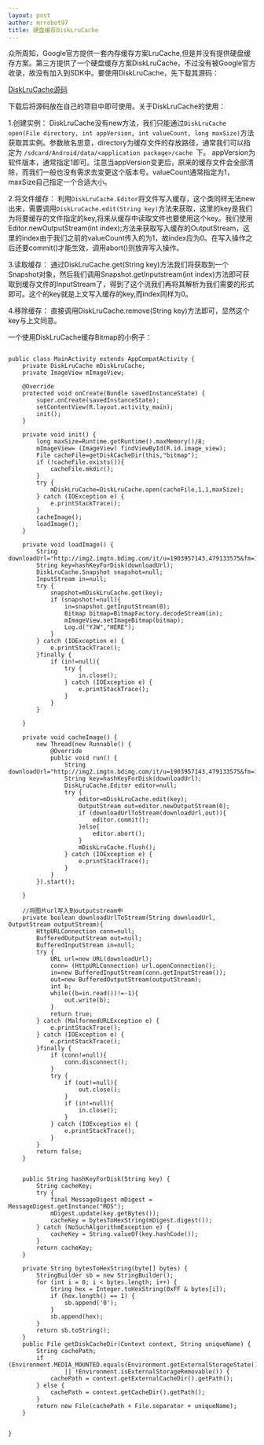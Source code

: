 ```yaml
---
layout: post
author: mrrobot97
title: 硬盘缓存DiskLruCache
---
```


众所周知，Google官方提供一套内存缓存方案LruCache,但是并没有提供硬盘缓存方案。第三方提供了一个硬盘缓存方案DiskLruCache，不过没有被Google官方收录，故没有加入到SDK中。要使用DiskLruCache，先下载其源码：

[DiskLruCache源码](http://android.googlesource.com/platform/libcore/+/jb-mr2-release/luni/src/main/java/libcore/io/DiskLruCache.java)

下载后将源码放在自己的项目中即可使用。关于DiskLruCache的使用：

1.创建实例：
DiskLruCache没有new方法，我们只能通过`DiskLruCache open(File directory, int appVersion, int valueCount, long maxSize)`方法获取其实例。参数故名思意，directory为缓存文件的存放路径，通常我们可以指定为 `/sdcard/Android/data/<application package>/cache `下。
appVersion为软件版本，通常指定1即可。注意当appVersion变更后，原来的缓存文件会全部清除，而我们一般也没有需求去变更这个版本号。valueCount通常指定为1，maxSize自己指定一个合适大小。

2.将文件缓存：
利用`DiskLruCache.Editor`将文件写入缓存，这个类同样无法new出来，需要调用`DiskLruCache.edit(String key)`方法来获取，这里的key是我们为将要缓存的文件指定的key,将来从缓存中读取文件也要使用这个key。我们使用Editor.newOutputStream(int index);方法来获取写入缓存的OutputStream，这里的index由于我们之前的valueCount传入的为1，故index应为0。在写入操作之后还要commit()才能生效，调用abort()则放弃写入操作。

3.读取缓存：
通过DiskLruCache.get(String key)方法我们将获取到一个Snapshot对象，然后我们调用Snapshot.getInputstream(int index)方法即可获取到缓存文件的InputStream了，得到了这个流我们再将其解析为我们需要的形式即可。这个的key就是上文写入缓存的key,而index同样为0。

4.移除缓存：
直接调用DiskLruCache.remove(String key)方法即可，显然这个key与上文同意。


一个使用DiskLruCache缓存Bitmap的小例子：

```

public class MainActivity extends AppCompatActivity {
    private DiskLruCache mDiskLruCache;
    private ImageView mImageView;

    @Override
    protected void onCreate(Bundle savedInstanceState) {
        super.onCreate(savedInstanceState);
        setContentView(R.layout.activity_main);
        init();
    }

    private void init() {
        long maxSize=Runtime.getRuntime().maxMemory()/8;
        mImageView= (ImageView) findViewById(R.id.image_view);
        File cacheFile=getDiskCacheDir(this,"bitmap");
        if (!cacheFile.exists()){
            cacheFile.mkdir();
        }
        try {
            mDiskLruCache=DiskLruCache.open(cacheFile,1,1,maxSize);
        } catch (IOException e) {
            e.printStackTrace();
        }
        cacheImage();
        loadImage();
    }

    private void loadImage() {
        String downloadUrl="http://img2.imgtn.bdimg.com/it/u=1903957143,479133575&fm=11&gp=0.jpg";
        String key=hashKeyForDisk(downloadUrl);
        DiskLruCache.Snapshot snapshot=null;
        InputStream in=null;
        try {
            snapshot=mDiskLruCache.get(key);
            if (snapshot!=null){
                in=snapshot.getInputStream(0);
                Bitmap bitmap=BitmapFactory.decodeStream(in);
                mImageView.setImageBitmap(bitmap);
                Log.d("YJW","HERE");
            }
        } catch (IOException e) {
            e.printStackTrace();
        }finally {
            if (in!=null){
                try {
                    in.close();
                } catch (IOException e) {
                    e.printStackTrace();
                }
            }
        }

    }

    private void cacheImage() {
        new Thread(new Runnable() {
            @Override
            public void run() {
                String downloadUrl="http://img2.imgtn.bdimg.com/it/u=1903957143,479133575&fm=11&gp=0.jpg";
                String key=hashKeyForDisk(downloadUrl);
                DiskLruCache.Editor editor=null;
                try {
                    editor=mDiskLruCache.edit(key);
                    OutputStream out=editor.newOutputStream(0);
                    if (downloadUrlToStream(downloadUrl,out)){
                        editor.commit();
                    }else{
                        editor.abort();
                    }
                    mDiskLruCache.flush();
                } catch (IOException e) {
                    e.printStackTrace();
                }
            }
        }).start();

    }

    //将图片url写入到outputstream中
    private boolean downloadUrlToStream(String downloadUrl, OutputStream outputStream){
        HttpURLConnection conn=null;
        BufferedOutputStream out=null;
        BufferedInputStream in=null;
        try {
            URL url=new URL(downloadUrl);
            conn= (HttpURLConnection) url.openConnection();
            in=new BufferedInputStream(conn.getInputStream());
            out=new BufferedOutputStream(outputStream);
            int b;
            while((b=in.read())!=-1){
                out.write(b);
            }
            return true;
        } catch (MalformedURLException e) {
            e.printStackTrace();
        } catch (IOException e) {
            e.printStackTrace();
        }finally {
            if (conn!=null){
                conn.disconnect();
            }
            try {
                if (out!=null){
                    out.close();
                }
                if (in!=null){
                    in.close();
                }
            } catch (IOException e) {
                e.printStackTrace();
            }
        }
        return false;
    }


    public String hashKeyForDisk(String key) {
        String cacheKey;
        try {
            final MessageDigest mDigest = MessageDigest.getInstance("MD5");
            mDigest.update(key.getBytes());
            cacheKey = bytesToHexString(mDigest.digest());
        } catch (NoSuchAlgorithmException e) {
            cacheKey = String.valueOf(key.hashCode());
        }
        return cacheKey;
    }

    private String bytesToHexString(byte[] bytes) {
        StringBuilder sb = new StringBuilder();
        for (int i = 0; i < bytes.length; i++) {
            String hex = Integer.toHexString(0xFF & bytes[i]);
            if (hex.length() == 1) {
                sb.append('0');
            }
            sb.append(hex);
        }
        return sb.toString();
    }
    public File getDiskCacheDir(Context context, String uniqueName) {
        String cachePath;
        if (Environment.MEDIA_MOUNTED.equals(Environment.getExternalStorageState())
                || !Environment.isExternalStorageRemovable()) {
            cachePath = context.getExternalCacheDir().getPath();
        } else {
            cachePath = context.getCacheDir().getPath();
        }
        return new File(cachePath + File.separator + uniqueName);
    }


}

```